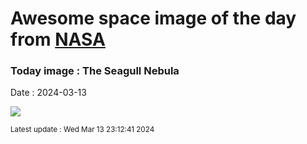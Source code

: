 
# Awesome space image of the day from [NASA](https://api.nasa.gov/)

### Today image : The Seagull Nebula
Date : 2024-03-13

![](https://apod.nasa.gov/apod/image/2403/Seagull_Lacroce_1080.jpg)

<small>Latest update : Wed Mar 13 23:12:41 2024</small>
        